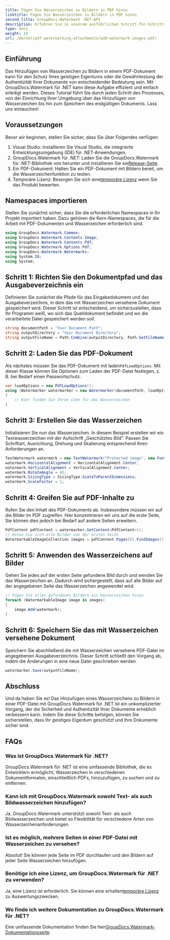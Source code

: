 ```yaml
---
title: Fügen Sie Wasserzeichen zu Bildern in PDF hinzu
linktitle: Fügen Sie Wasserzeichen zu Bildern in PDF hinzu
second_title: GroupDocs.Watermark .NET-API
description: Erfahren Sie in unserem ausführlichen Schritt-für-Schritt-Tutorial, wie Sie mithilfe von GroupDocs.Watermark für .NET Wasserzeichen zu Bildern in PDF-Dokumenten hinzufügen. Sichern Sie Ihre PDFs ganz einfach.
type: docs
weight: 19
url: /de/net/pdf-watermarking-attachments/add-watermark-images-pdf/
---
```

## Einführung
Das Hinzufügen von Wasserzeichen zu Bildern in einem PDF-Dokument kann für den Schutz Ihres geistigen Eigentums oder die Gewährleistung der Authentizität Ihrer Dokumente von entscheidender Bedeutung sein. Mit GroupDocs.Watermark für .NET kann diese Aufgabe effizient und einfach erledigt werden. Dieses Tutorial führt Sie durch jeden Schritt des Prozesses, von der Einrichtung Ihrer Umgebung über das Hinzufügen von Wasserzeichen bis hin zum Speichern des endgültigen Dokuments. Lass uns eintauchen!
## Voraussetzungen
Bevor wir beginnen, stellen Sie sicher, dass Sie über Folgendes verfügen:
1. Visual Studio: Installieren Sie Visual Studio, die integrierte Entwicklungsumgebung (IDE) für .NET-Anwendungen.
2.  GroupDocs.Watermark für .NET: Laden Sie die GroupDocs.Watermark für .NET-Bibliothek von herunter und installieren Sie sie[Release-Seite](https://releases.groupdocs.com/Watermark/net/).
3. Ein PDF-Dokument: Halten Sie ein PDF-Dokument mit Bildern bereit, um die Wasserzeichenfunktion zu testen.
4.  Temporäre Lizenz: Besorgen Sie sich eine[temporäre Lizenz](https://purchase.groupdocs.com/temporary-license/) wenn Sie das Produkt bewerten.
## Namespaces importieren
Stellen Sie zunächst sicher, dass Sie die erforderlichen Namespaces in Ihr Projekt importiert haben. Dazu gehören die Kern-Namespaces, die für die Arbeit mit PDF-Dokumenten und Wasserzeichen erforderlich sind.
```csharp
using GroupDocs.Watermark.Common;
using GroupDocs.Watermark.Contents.Image;
using GroupDocs.Watermark.Contents.Pdf;
using GroupDocs.Watermark.Options.Pdf;
using GroupDocs.Watermark.Watermarks;
using System.IO;
using System;
```
## Schritt 1: Richten Sie den Dokumentpfad und das Ausgabeverzeichnis ein
Definieren Sie zunächst die Pfade für das Eingabedokument und das Ausgabeverzeichnis, in dem das mit Wasserzeichen versehene Dokument gespeichert wird. Dieser Schritt ist entscheidend, um sicherzustellen, dass Ihr Programm weiß, wo sich das Quelldokument befindet und wo die verarbeitete Datei gespeichert werden soll.
```csharp
string documentPath = "Your Document Path";
string outputDirectory = "Your Document Directory";
string outputFileName = Path.Combine(outputDirectory, Path.GetFileName(documentPath));
```
## Schritt 2: Laden Sie das PDF-Dokument
 Als nächstes müssen Sie das PDF-Dokument mit laden`PdfLoadOptions`. Mit dieser Klasse können Sie Optionen zum Laden der PDF-Datei festlegen, z. B. bei Bedarf einen Passwortschutz.
```csharp
var loadOptions = new PdfLoadOptions();
using (Watermarker watermarker = new Watermarker(documentPath, loadOptions))
{
    // Hier finden Sie Ihren Code für das Wasserzeichen
}
```
## Schritt 3: Erstellen Sie das Wasserzeichen
Initialisieren Sie nun das Wasserzeichen. In diesem Beispiel erstellen wir ein Textwasserzeichen mit der Aufschrift „Geschütztes Bild“. Passen Sie Schriftart, Ausrichtung, Drehung und Skalierung entsprechend Ihren Anforderungen an.
```csharp
TextWatermark watermark = new TextWatermark("Protected image", new Font("Arial", 8));
watermark.HorizontalAlignment = HorizontalAlignment.Center;
watermark.VerticalAlignment = VerticalAlignment.Center;
watermark.RotateAngle = 45;
watermark.SizingType = SizingType.ScaleToParentDimensions;
watermark.ScaleFactor = 1;
```
## Schritt 4: Greifen Sie auf PDF-Inhalte zu
Rufen Sie den Inhalt des PDF-Dokuments ab. Insbesondere müssen wir auf die Bilder im PDF zugreifen. Hier konzentrieren wir uns auf die erste Seite, Sie können dies jedoch bei Bedarf auf andere Seiten erweitern.
```csharp
PdfContent pdfContent = watermarker.GetContent<PdfContent>();
// Holen Sie sich alle Bilder von der ersten Seite
WatermarkableImageCollection images = pdfContent.Pages[0].FindImages();
```
## Schritt 5: Anwenden des Wasserzeichens auf Bilder
Gehen Sie jedes auf der ersten Seite gefundene Bild durch und wenden Sie das Wasserzeichen an. Dadurch wird sichergestellt, dass auf alle Bilder auf der angegebenen Seite das Wasserzeichen angewendet wird.
```csharp
// Fügen Sie allen gefundenen Bildern ein Wasserzeichen hinzu
foreach (WatermarkableImage image in images)
{
    image.Add(watermark);
}
```
## Schritt 6: Speichern Sie das mit Wasserzeichen versehene Dokument
Speichern Sie abschließend die mit Wasserzeichen versehene PDF-Datei im angegebenen Ausgabeverzeichnis. Dieser Schritt schließt den Vorgang ab, indem die Änderungen in eine neue Datei geschrieben werden.
```csharp
watermarker.Save(outputFileName);
```
## Abschluss
Und da haben Sie es! Das Hinzufügen eines Wasserzeichens zu Bildern in einer PDF-Datei mit GroupDocs Watermark für .NET ist ein unkomplizierter Vorgang, der die Sicherheit und Authentizität Ihrer Dokumente erheblich verbessern kann. Indem Sie diese Schritte befolgen, können Sie sicherstellen, dass Ihr geistiges Eigentum geschützt und Ihre Dokumente sicher sind.
## FAQs
### Was ist GroupDocs.Watermark für .NET?
GroupDocs.Watermark für .NET ist eine umfassende Bibliothek, die es Entwicklern ermöglicht, Wasserzeichen in verschiedenen Dokumentformaten, einschließlich PDFs, hinzuzufügen, zu suchen und zu entfernen.
### Kann ich mit GroupDocs.Watermark sowohl Text- als auch Bildwasserzeichen hinzufügen?
Ja, GroupDocs.Watermark unterstützt sowohl Text- als auch Bildwasserzeichen und bietet so Flexibilität für verschiedene Arten von Wasserzeichenanforderungen.
### Ist es möglich, mehrere Seiten in einer PDF-Datei mit Wasserzeichen zu versehen?
Absolut! Sie können jede Seite im PDF durchlaufen und den Bildern auf jeder Seite Wasserzeichen hinzufügen.
### Benötige ich eine Lizenz, um GroupDocs.Watermark für .NET zu verwenden?
 Ja, eine Lizenz ist erforderlich. Sie können eine erhalten[temporäre Lizenz](https://purchase.groupdocs.com/temporary-license/) zu Auswertungszwecken.
### Wo finde ich weitere Dokumentation zu GroupDocs.Watermark für .NET?
 Eine umfassende Dokumentation finden Sie hier[GroupDocs.Watermark-Dokumentationsseite](https://reference.groupdocs.com/Watermark/net/).